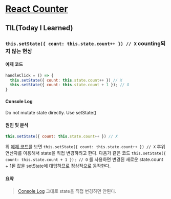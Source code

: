 # [React Counter](https://github.com/play-js/react-playground/counter)

## TIL(Today I Learned)

### `this.setState({ count: this.state.count++ }) // X` counting되지 않는 현상

#### 예제 코드
```js
handleClick = () => {
  this.setState({ count: this.state.count++ }) // X
  this.setState({ count: this.state.count + 1 }); // O
}
```

#### Console Log
Do not mutate state directly. Use setState()

#### 원인 및 분석
```js
this.setState({ count: this.state.count++ }) // X
```

위 [예제 코드](#예제-코드)를 보면 `this.setState({ count: this.state.count++ }) // X` 후위연산자를 이용해서 state을 직접 변경하려고 한다. 다음가 같은 코드 `this.setState({ count: this.state.count + 1 }); // O` 를 사용하면 변경된 새로운 state.count + 1된 값을 setState에 대입하므로 정상적으로 동작한다.

#### 요약
>[Console Log](#console-log) 그대로 state을 직접 변경하면 안된다.
